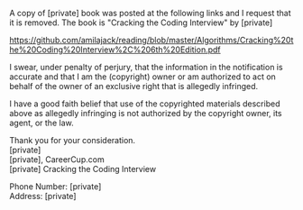 A copy of [private] book was posted at the following links and I request that
it is removed. The book is "Cracking the Coding Interview" by [private]

https://github.com/amilajack/reading/blob/master/Algorithms/Cracking%20the%20Coding%20Interview%2C%206th%20Edition.pdf  

I swear, under penalty of perjury, that the information in the
notification is accurate and that I am the (copyright) owner or am
authorized to act on behalf of the owner of an exclusive right that is
allegedly infringed.

I have a good faith belief that use of the copyrighted materials
described above as allegedly infringing is not authorized by the
copyright owner, its agent, or the law.

Thank you for your consideration.  
[private]  
[private], CareerCup.com  
[private] Cracking the Coding Interview  

Phone Number: [private]  
Address: [private]  

